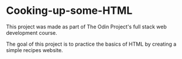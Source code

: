 # Cooking-up-some-HTML
This project was made as part of The Odin Project's full stack web development course.

The goal of this project is to practice the basics of HTML by creating a simple recipes website.